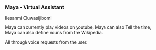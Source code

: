 ### Maya - Virtual Assistant

Ilesanmi Oluwasijibomi

Maya can currently play videos on youtube,
Maya can also Tell the time,
Maya can also define nouns from the Wikipedia.

All through voice requests from the user.
